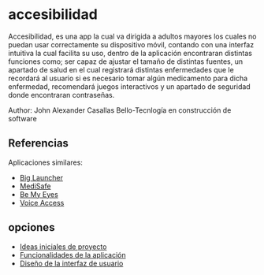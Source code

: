 # accesibilidad

Accesibilidad, es una app la cual va dirigida a adultos mayores los cuales no puedan usar correctamente su dispositivo móvil, contando con una interfaz intuitiva la cual facilita su uso, dentro de la aplicación encontraran distintas funciones como; ser capaz de ajustar el tamaño de distintas fuentes, un apartado de salud en el cual registrará distintas enfermedades  que le recordará al usuario si es necesario tomar algún medicamento para dicha enfermedad, recomendará juegos interactivos y un apartado de seguridad donde encontraran contraseñas.

Author: John Alexander Casallas Bello-Tecnlogía en construcción de software

## Referencias
Aplicaciones similares:

* [Big Launcher](https://play.google.com/store/apps/details?id=name.kunes.android.launcher.demo&pcampaignid=web_share)  
* [MediSafe](https://play.google.com/store/apps/details?id=com.medisafe.android.client&pcampaignid=web_share)  
* [Be My Eyes](https://play.google.com/store/apps/details?id=com.bemyeyes.bemyeyes&pcampaignid=web_share)  
* [Voice Access](https://play.google.com/store/apps/details?id=com.google.android.apps.accessibility.voiceaccess&pcampaignid=web_share)

## opciones

- [Ideas iniciales de proyecto](docs/Ideas.md)
- [Funcionalidades de la aplicación](docs/Funcionalidades.md)
- [Diseño de la interfaz de usuario](docs/ui.md)
